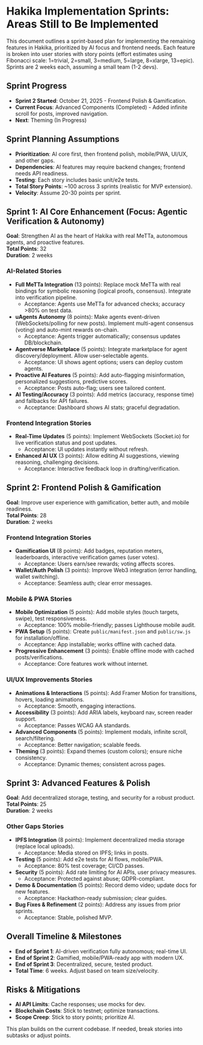 # Hakika Implementation Sprints: Areas Still to Be Implemented

This document outlines a sprint-based plan for implementing the remaining features in Hakika, prioritized by AI focus and frontend needs. Each feature is broken into user stories with story points (effort estimates using Fibonacci scale: 1=trivial, 2=small, 3=medium, 5=large, 8=xlarge, 13=epic). Sprints are 2 weeks each, assuming a small team (1-2 devs).

## Sprint Progress
- **Sprint 2 Started**: October 21, 2025 - Frontend Polish & Gamification.
- **Current Focus**: Advanced Components (Completed) - Added infinite scroll for posts, improved navigation.
- **Next**: Theming (In Progress)

## Sprint Planning Assumptions
- **Prioritization**: AI core first, then frontend polish, mobile/PWA, UI/UX, and other gaps.
- **Dependencies**: AI features may require backend changes; frontend needs API readiness.
- **Testing**: Each story includes basic unit/e2e tests.
- **Total Story Points**: ~100 across 3 sprints (realistic for MVP extension).
- **Velocity**: Assume 20-30 points per sprint.

## Sprint 1: AI Core Enhancement (Focus: Agentic Verification & Autonomy)
**Goal**: Strengthen AI as the heart of Hakika with real MeTTa, autonomous agents, and proactive features.  
**Total Points**: 32  
**Duration**: 2 weeks  

### AI-Related Stories
- **Full MeTTa Integration** (13 points): Replace mock MeTTa with real bindings for symbolic reasoning (logical proofs, consensus). Integrate into verification pipeline.  
  - Acceptance: Agents use MeTTa for advanced checks; accuracy >80% on test data.
- **uAgents Autonomy** (8 points): Make agents event-driven (WebSockets/polling for new posts). Implement multi-agent consensus (voting) and auto-mint rewards on-chain.  
  - Acceptance: Agents trigger automatically; consensus updates DB/blockchain.
- **Agentverse Marketplace** (5 points): Integrate marketplace for agent discovery/deployment. Allow user-selectable agents.  
  - Acceptance: UI shows agent options; users can deploy custom agents.
- **Proactive AI Features** (5 points): Add auto-flagging misinformation, personalized suggestions, predictive scores.  
  - Acceptance: Posts auto-flag; users see tailored content.
- **AI Testing/Accuracy** (3 points): Add metrics (accuracy, response time) and fallbacks for API failures.  
  - Acceptance: Dashboard shows AI stats; graceful degradation.

### Frontend Integration Stories
- **Real-Time Updates** (5 points): Implement WebSockets (Socket.io) for live verification status and post updates.  
  - Acceptance: UI updates instantly without refresh.
- **Enhanced AI UX** (3 points): Allow editing AI suggestions, viewing reasoning, challenging decisions.  
  - Acceptance: Interactive feedback loop in drafting/verification.

## Sprint 2: Frontend Polish & Gamification
**Goal**: Improve user experience with gamification, better auth, and mobile readiness.  
**Total Points**: 28  
**Duration**: 2 weeks  

### Frontend Integration Stories
- **Gamification UI** (8 points): Add badges, reputation meters, leaderboards, interactive verification games (user votes).  
  - Acceptance: Users earn/see rewards; voting affects scores.
- **Wallet/Auth Polish** (3 points): Improve Web3 integration (error handling, wallet switching).  
  - Acceptance: Seamless auth; clear error messages.

### Mobile & PWA Stories
- **Mobile Optimization** (5 points): Add mobile styles (touch targets, swipe), test responsiveness.  
  - Acceptance: 100% mobile-friendly; passes Lighthouse mobile audit.
- **PWA Setup** (5 points): Create `public/manifest.json` and `public/sw.js` for installation/offline.  
  - Acceptance: App installable; works offline with cached data.
- **Progressive Enhancement** (3 points): Enable offline mode with cached posts/verifications.  
  - Acceptance: Core features work without internet.

### UI/UX Improvements Stories
- **Animations & Interactions** (5 points): Add Framer Motion for transitions, hovers, loading animations.  
  - Acceptance: Smooth, engaging interactions.
- **Accessibility** (3 points): Add ARIA labels, keyboard nav, screen reader support.  
  - Acceptance: Passes WCAG AA standards.
- **Advanced Components** (5 points): Implement modals, infinite scroll, search/filtering.  
  - Acceptance: Better navigation; scalable feeds.
- **Theming** (3 points): Expand themes (custom colors); ensure niche consistency.  
  - Acceptance: Dynamic themes; consistent across pages.

## Sprint 3: Advanced Features & Polish
**Goal**: Add decentralized storage, testing, and security for a robust product.  
**Total Points**: 25  
**Duration**: 2 weeks  

### Other Gaps Stories
- **IPFS Integration** (8 points): Implement decentralized media storage (replace local uploads).  
  - Acceptance: Media stored on IPFS; links in posts.
- **Testing** (5 points): Add e2e tests for AI flows, mobile/PWA.  
  - Acceptance: 80% test coverage; CI/CD passes.
- **Security** (5 points): Add rate limiting for AI APIs, user privacy measures.  
  - Acceptance: Protected against abuse; GDPR-compliant.
- **Demo & Documentation** (5 points): Record demo video; update docs for new features.  
  - Acceptance: Hackathon-ready submission; clear guides.
- **Bug Fixes & Refinement** (2 points): Address any issues from prior sprints.  
  - Acceptance: Stable, polished MVP.

## Overall Timeline & Milestones
- **End of Sprint 1**: AI-driven verification fully autonomous; real-time UI.
- **End of Sprint 2**: Gamified, mobile/PWA-ready app with modern UX.
- **End of Sprint 3**: Decentralized, secure, tested product.
- **Total Time**: 6 weeks. Adjust based on team size/velocity.

## Risks & Mitigations
- **AI API Limits**: Cache responses; use mocks for dev.
- **Blockchain Costs**: Stick to testnet; optimize transactions.
- **Scope Creep**: Stick to story points; prioritize AI.

This plan builds on the current codebase. If needed, break stories into subtasks or adjust points.